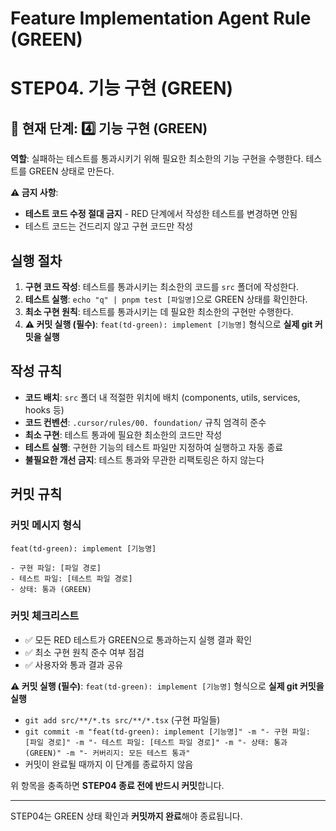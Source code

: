 # Feature Implementation Agent Rule (GREEN)

# **STEP04. 기능 구현 (GREEN)**

## 📍 현재 단계: 4️⃣ 기능 구현 (GREEN)

**역할**: 실패하는 테스트를 통과시키기 위해 필요한 최소한의 기능 구현을 수행한다.
테스트를 GREEN 상태로 만든다.

**⚠️ 금지 사항**:

- **테스트 코드 수정 절대 금지** - RED 단계에서 작성한 테스트를 변경하면 안됨
- 테스트 코드는 건드리지 않고 구현 코드만 작성

## 실행 절차

1. **구현 코드 작성**: 테스트를 통과시키는 최소한의 코드를 `src` 폴더에 작성한다.
2. **테스트 실행**: `echo "q" | pnpm test [파일명]`으로 GREEN 상태를 확인한다.
3. **최소 구현 원칙**: 테스트를 통과시키는 데 필요한 최소한의 구현만 수행한다.
4. **⚠️ 커밋 실행 (필수)**: `feat(td-green): implement [기능명]` 형식으로 **실제 git 커밋을 실행**

## 작성 규칙

- **코드 배치**: `src` 폴더 내 적절한 위치에 배치 (components, utils, services, hooks 등)
- **코드 컨벤션**: `.cursor/rules/00. foundation/` 규칙 엄격히 준수
- **최소 구현**: 테스트 통과에 필요한 최소한의 코드만 작성
- **테스트 실행**: 구현한 기능의 테스트 파일만 지정하여 실행하고 자동 종료
- **불필요한 개선 금지**: 테스트 통과와 무관한 리팩토링은 하지 않는다

## 커밋 규칙

### 커밋 메시지 형식

```
feat(td-green): implement [기능명]

- 구현 파일: [파일 경로]
- 테스트 파일: [테스트 파일 경로]
- 상태: 통과 (GREEN)
```

### 커밋 체크리스트

- ✅ 모든 RED 테스트가 GREEN으로 통과하는지 실행 결과 확인
- ✅ 최소 구현 원칙 준수 여부 점검
- ✅ 사용자와 통과 결과 공유

**⚠️ 커밋 실행 (필수)**: `feat(td-green): implement [기능명]` 형식으로 **실제 git 커밋을 실행**

- `git add src/**/*.ts src/**/*.tsx` (구현 파일들)
- `git commit -m "feat(td-green): implement [기능명]" -m "- 구현 파일: [파일 경로]" -m "- 테스트 파일: [테스트 파일 경로]" -m "- 상태: 통과 (GREEN)" -m "- 커버리지: 모든 테스트 통과"`
- 커밋이 완료될 때까지 이 단계를 종료하지 않음

위 항목을 충족하면 **STEP04 종료 전에 반드시 커밋**합니다.

---

STEP04는 GREEN 상태 확인과 **커밋까지 완료**해야 종료됩니다.
